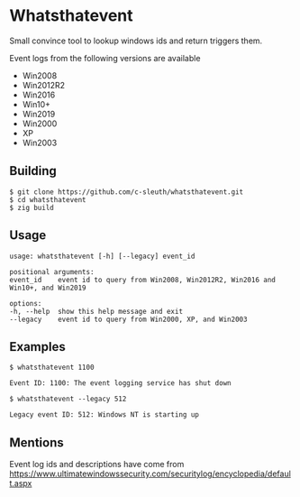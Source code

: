 # Whatsthatevent

Small convince tool to lookup windows ids and return triggers them.

Event logs from the following versions are available

- Win2008
- Win2012R2
- Win2016
- Win10+
- Win2019
- Win2000
- XP
- Win2003

## Building

```
$ git clone https://github.com/c-sleuth/whatsthatevent.git
$ cd whatsthatevent
$ zig build
```

## Usage


```
usage: whatsthatevent [-h] [--legacy] event_id

positional arguments:
event_id    event id to query from Win2008, Win2012R2, Win2016 and Win10+, and Win2019

options:
-h, --help  show this help message and exit
--legacy    event id to query from Win2000, XP, and Win2003
```

## Examples 


```
$ whatsthatevent 1100

Event ID: 1100: The event logging service has shut down
```

```
$ whatsthatevent --legacy 512

Legacy event ID: 512: Windows NT is starting up
```

## Mentions

Event log ids and descriptions have come from https://www.ultimatewindowssecurity.com/securitylog/encyclopedia/default.aspx

